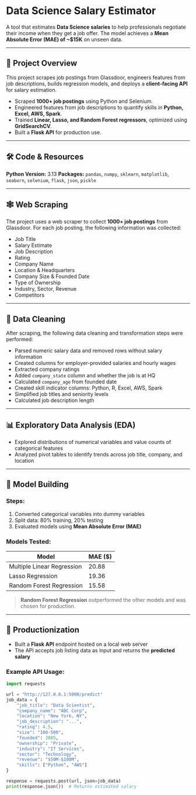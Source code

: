 # Data Science Salary Estimator

A tool that estimates **Data Science salaries** to help professionals negotiate their income when they get a job offer. The model achieves a **Mean Absolute Error (MAE) of ~$15K** on unseen data.

---

## 🚀 Project Overview

This project scrapes job postings from Glassdoor, engineers features from job descriptions, builds regression models, and deploys a **client-facing API** for salary estimation.

- Scraped **1000+ job postings** using Python and Selenium.  
- Engineered features from job descriptions to quantify skills in **Python, Excel, AWS, Spark**.  
- Trained **Linear, Lasso, and Random Forest regressors**, optimized using **GridSearchCV**.  
- Built a **Flask API** for production use.

---

## 🛠 Code & Resources

**Python Version:** 3.13 
**Packages:** `pandas`, `numpy`, `sklearn`, `matplotlib`, `seaborn`, `selenium`, `flask`, `json`, `pickle`  

---

## 🕸 Web Scraping

The project uses a web scraper to collect **1000+ job postings** from Glassdoor. For each job posting, the following information was collected:

- Job Title  
- Salary Estimate  
- Job Description  
- Rating  
- Company Name  
- Location & Headquarters  
- Company Size & Founded Date  
- Type of Ownership  
- Industry, Sector, Revenue  
- Competitors  

---

## 🧹 Data Cleaning

After scraping, the following data cleaning and transformation steps were performed:

- Parsed numeric salary data and removed rows without salary information  
- Created columns for employer-provided salaries and hourly wages  
- Extracted company ratings  
- Added `company_state` column and whether the job is at HQ  
- Calculated `company_age` from founded date  
- Created skill indicator columns: Python, R, Excel, AWS, Spark  
- Simplified job titles and seniority levels  
- Calculated job description length  

---

## 📊 Exploratory Data Analysis (EDA)

- Explored distributions of numerical variables and value counts of categorical features  
- Analyzed pivot tables to identify trends across job title, company, and location  

---

## 🤖 Model Building

### Steps:

1. Converted categorical variables into dummy variables  
2. Split data: 80% training, 20% testing  
3. Evaluated models using **Mean Absolute Error (MAE)**  

### Models Tested:

| Model                     | MAE ($) |
|----------------------------|---------|
| Multiple Linear Regression | 20.88   |
| Lasso Regression           | 19.36   |
| Random Forest Regression   | 15.58   |

> **Random Forest Regression** outperformed the other models and was chosen for production.

---

## 🚀 Productionization

- Built a **Flask API** endpoint hosted on a local web server  
- The API accepts job listing data as input and returns the **predicted salary**  

### Example API Usage:

```python
import requests

url = "http://127.0.0.1:5000/predict"
job_data = {
    "job_title": "Data Scientist",
    "company_name": "ABC Corp",
    "location": "New York, NY",
    "job_description": "...",
    "rating": 4.5,
    "size": "100-500",
    "founded": 2005,
    "ownership": "Private",
    "industry": "IT Services",
    "sector": "Technology",
    "revenue": "$50M-$100M",
    "skills": ["Python", "AWS"]
}

response = requests.post(url, json=job_data)
print(response.json())  # Returns estimated salary


